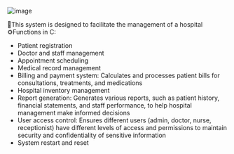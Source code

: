 ![image](https://github.com/user-attachments/assets/54fd665e-0cb4-44ab-a35f-1082a8385cbf)


🎯This system is designed to facilitate the management of a hospital                                                                                                             
⚙️Functions in C:
  - Patient registration
  - Doctor and staff management
  - Appointment scheduling
  - Medical record management
  - Billing and payment system: Calculates and processes patient bills for consultations, treatments, and medications
  - Hospital inventory management
  - Report generation: Generates various reports, such as patient history, financial statements, and staff performance, to help hospital management make informed decisions
  - User access control: Ensures different users (admin, doctor, nurse, receptionist) have different levels of access and permissions to maintain security and confidentiality of sensitive 
    information
  - System restart and reset
